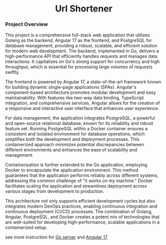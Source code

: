 <div align="center">
    <h1>Url Shortener</h1>
</div>

### Project Overview

This project is a comprehensive full-stack web application that utilizes Golang as the backend, Angular 17 as the frontend, and PostgreSQL for database management, providing a robust, scalable, and efficient solution for modern web development. The backend, implemented in Go, delivers a high-performance API that efficiently handles requests and manages data interactions. It capitalizes on Go's strong support for concurrency and high throughput, which is essential for processing large volumes of requests swiftly.

The frontend is powered by Angular 17, a state-of-the-art framework known for building dynamic single-page applications (SPAs). Angular's component-based architecture promotes modular development and easy maintainability. With features like two-way data binding, TypeScript integration, and comprehensive services, Angular allows for the creation of a responsive and interactive user interface that enhances user experience.

For data management, the application integrates PostgreSQL, a powerful and open-source relational database, known for its reliability and robust feature set. Running PostgreSQL within a Docker container ensures a consistent and isolated environment for database operations, which simplifies both the development and deployment processes. This containerized approach minimizes potential discrepancies between different environments and enhances the ease of scalability and management.

Containerization is further extended to the Go application, employing Docker to encapsulate the application environment. This method guarantees that the application performs reliably across different systems, addressing the common challenge of "it works on my machine." Docker facilitates scaling the application and streamlines deployment across various stages from development to production.

This architecture not only supports efficient development cycles but also integrates modern DevOps practices, enabling continuous integration and continuous deployment (CI/CD) processes. The combination of Golang, Angular, PostgreSQL, and Docker creates a potent mix of technologies that are well-suited for developing high-performance, scalable applications in a containerized setup.

see more instruction for [Go server](https://github.com/IHsuanHu/URL-Shortener/tree/master/GoServer/configs)
and [Angular 17](https://github.com/IHsuanHu/URL-Shortener/tree/master/urlShortener)
